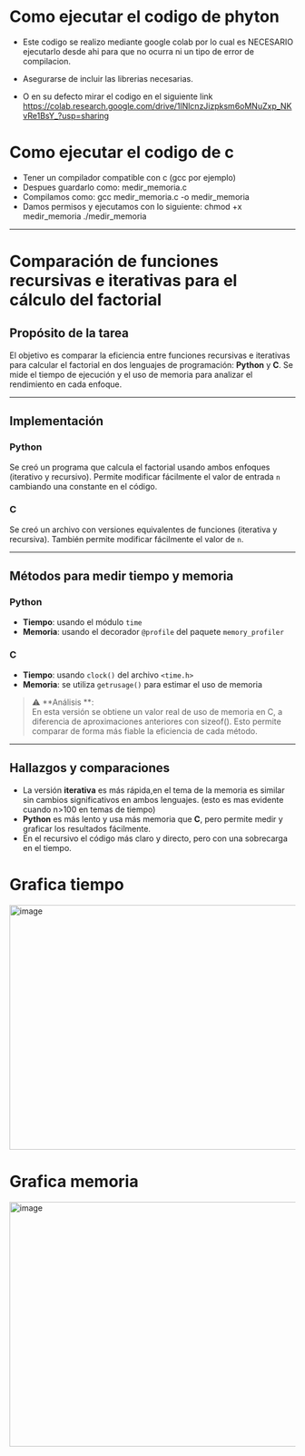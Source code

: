 # Como ejecutar el codigo de phyton

- Este codigo se realizo mediante google colab por lo cual es NECESARIO ejecutarlo desde ahi para que no ocurra ni un tipo de error de compilacion.

- Asegurarse de incluir las librerias necesarias.
- O en su defecto mirar el codigo en el siguiente link https://colab.research.google.com/drive/1lNlcnzJizpksm6oMNuZxp_NKvRe1BsY_?usp=sharing

# Como ejecutar el codigo de c

- Tener un compilador compatible con c (gcc por ejemplo)
- Despues guardarlo como: medir_memoria.c
- Compilamos como: gcc medir_memoria.c -o medir_memoria
- Damos permisos y ejecutamos con lo siguiente:  chmod +x medir_memoria
./medir_memoria




---
# Comparación de funciones recursivas e iterativas para el cálculo del factorial

## Propósito de la tarea

El objetivo es comparar la eficiencia entre funciones recursivas e iterativas para calcular el factorial en dos lenguajes de programación: **Python** y **C**. Se mide el tiempo de ejecución y el uso de memoria para analizar el rendimiento en cada enfoque.

---

## Implementación

### Python

Se creó un programa que calcula el factorial usando ambos enfoques (iterativo y recursivo). Permite modificar fácilmente el valor de entrada `n` cambiando una constante en el código.

### C

Se creó un archivo con versiones equivalentes de funciones (iterativa y recursiva). También permite modificar fácilmente el valor de `n`.

---

## Métodos para medir tiempo y memoria

### Python

- **Tiempo**: usando el módulo `time`
- **Memoria**: usando el decorador `@profile` del paquete `memory_profiler`

### C

- **Tiempo**: usando `clock()` del archivo `<time.h>`
- **Memoria**: se utiliza `getrusage()` para estimar el uso de memoria

> ⚠️ **Análisis **:  
En esta versión se obtiene un valor real de uso de memoria en C, a diferencia de aproximaciones anteriores con sizeof(). Esto permite comparar de forma más fiable la eficiencia de cada método.

---

## Hallazgos y comparaciones

- La versión **iterativa** es más rápida,en el tema de la memoria es similar sin cambios significativos en ambos lenguajes. (esto es mas evidente cuando n>100 en temas de tiempo)
- **Python** es más lento y usa más memoria que **C**, pero permite medir y graficar los resultados fácilmente.
- En el recursivo el código más claro y directo, pero con una sobrecarga en el tiempo.

# Grafica tiempo
<img width="841" height="431" alt="image" src="https://github.com/user-attachments/assets/395f709d-1c93-4956-a5ea-88688b648008" />

# Grafica memoria  
<img width="8401" height="431" alt="image" src="https://github.com/user-attachments/assets/e9f4043d-2bf9-4441-b222-47c318321fb4" />

